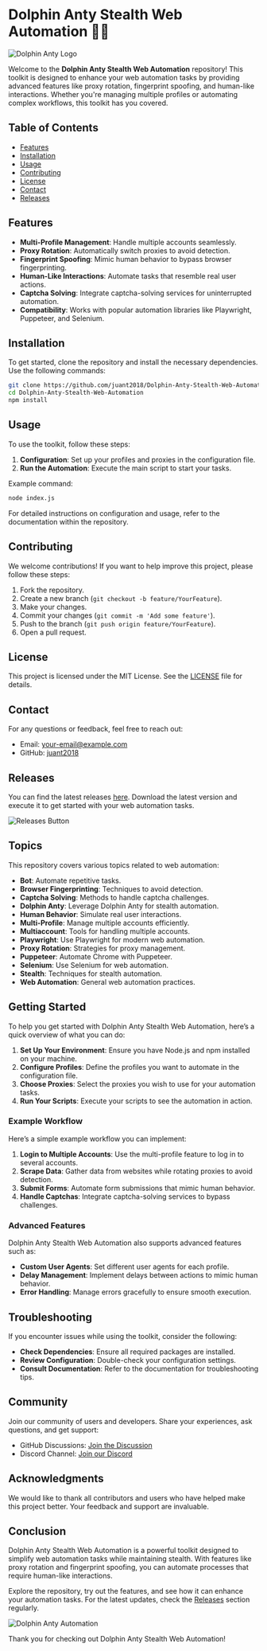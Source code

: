 # Dolphin Anty Stealth Web Automation 🐬✨

![Dolphin Anty Logo](https://example.com/dolphin-anty-logo.png)

Welcome to the **Dolphin Anty Stealth Web Automation** repository! This toolkit is designed to enhance your web automation tasks by providing advanced features like proxy rotation, fingerprint spoofing, and human-like interactions. Whether you're managing multiple profiles or automating complex workflows, this toolkit has you covered.

## Table of Contents

- [Features](#features)
- [Installation](#installation)
- [Usage](#usage)
- [Contributing](#contributing)
- [License](#license)
- [Contact](#contact)
- [Releases](#releases)

## Features

- **Multi-Profile Management**: Handle multiple accounts seamlessly.
- **Proxy Rotation**: Automatically switch proxies to avoid detection.
- **Fingerprint Spoofing**: Mimic human behavior to bypass browser fingerprinting.
- **Human-Like Interactions**: Automate tasks that resemble real user actions.
- **Captcha Solving**: Integrate captcha-solving services for uninterrupted automation.
- **Compatibility**: Works with popular automation libraries like Playwright, Puppeteer, and Selenium.

## Installation

To get started, clone the repository and install the necessary dependencies. Use the following commands:

```bash
git clone https://github.com/juant2018/Dolphin-Anty-Stealth-Web-Automation.git
cd Dolphin-Anty-Stealth-Web-Automation
npm install
```

## Usage

To use the toolkit, follow these steps:

1. **Configuration**: Set up your profiles and proxies in the configuration file.
2. **Run the Automation**: Execute the main script to start your tasks.

Example command:

```bash
node index.js
```

For detailed instructions on configuration and usage, refer to the documentation within the repository.

## Contributing

We welcome contributions! If you want to help improve this project, please follow these steps:

1. Fork the repository.
2. Create a new branch (`git checkout -b feature/YourFeature`).
3. Make your changes.
4. Commit your changes (`git commit -m 'Add some feature'`).
5. Push to the branch (`git push origin feature/YourFeature`).
6. Open a pull request.

## License

This project is licensed under the MIT License. See the [LICENSE](LICENSE) file for details.

## Contact

For any questions or feedback, feel free to reach out:

- Email: your-email@example.com
- GitHub: [juant2018](https://github.com/juant2018)

## Releases

You can find the latest releases [here](https://github.com/juant2018/Dolphin-Anty-Stealth-Web-Automation/releases). Download the latest version and execute it to get started with your web automation tasks.

![Releases Button](https://img.shields.io/badge/Releases-Download-brightgreen)

## Topics

This repository covers various topics related to web automation:

- **Bot**: Automate repetitive tasks.
- **Browser Fingerprinting**: Techniques to avoid detection.
- **Captcha Solving**: Methods to handle captcha challenges.
- **Dolphin Anty**: Leverage Dolphin Anty for stealth automation.
- **Human Behavior**: Simulate real user interactions.
- **Multi-Profile**: Manage multiple accounts efficiently.
- **Multiaccount**: Tools for handling multiple accounts.
- **Playwright**: Use Playwright for modern web automation.
- **Proxy Rotation**: Strategies for proxy management.
- **Puppeteer**: Automate Chrome with Puppeteer.
- **Selenium**: Use Selenium for web automation.
- **Stealth**: Techniques for stealth automation.
- **Web Automation**: General web automation practices.

## Getting Started

To help you get started with Dolphin Anty Stealth Web Automation, here’s a quick overview of what you can do:

1. **Set Up Your Environment**: Ensure you have Node.js and npm installed on your machine.
2. **Configure Profiles**: Define the profiles you want to automate in the configuration file.
3. **Choose Proxies**: Select the proxies you wish to use for your automation tasks.
4. **Run Your Scripts**: Execute your scripts to see the automation in action.

### Example Workflow

Here’s a simple example workflow you can implement:

1. **Login to Multiple Accounts**: Use the multi-profile feature to log in to several accounts.
2. **Scrape Data**: Gather data from websites while rotating proxies to avoid detection.
3. **Submit Forms**: Automate form submissions that mimic human behavior.
4. **Handle Captchas**: Integrate captcha-solving services to bypass challenges.

### Advanced Features

Dolphin Anty Stealth Web Automation also supports advanced features such as:

- **Custom User Agents**: Set different user agents for each profile.
- **Delay Management**: Implement delays between actions to mimic human behavior.
- **Error Handling**: Manage errors gracefully to ensure smooth execution.

## Troubleshooting

If you encounter issues while using the toolkit, consider the following:

- **Check Dependencies**: Ensure all required packages are installed.
- **Review Configuration**: Double-check your configuration settings.
- **Consult Documentation**: Refer to the documentation for troubleshooting tips.

## Community

Join our community of users and developers. Share your experiences, ask questions, and get support:

- GitHub Discussions: [Join the Discussion](https://github.com/juant2018/Dolphin-Anty-Stealth-Web-Automation/discussions)
- Discord Channel: [Join our Discord](https://discord.gg/example)

## Acknowledgments

We would like to thank all contributors and users who have helped make this project better. Your feedback and support are invaluable.

## Conclusion

Dolphin Anty Stealth Web Automation is a powerful toolkit designed to simplify web automation tasks while maintaining stealth. With features like proxy rotation and fingerprint spoofing, you can automate processes that require human-like interactions.

Explore the repository, try out the features, and see how it can enhance your automation tasks. For the latest updates, check the [Releases](https://github.com/juant2018/Dolphin-Anty-Stealth-Web-Automation/releases) section regularly.

![Dolphin Anty Automation](https://example.com/dolphin-anty-automation.png)

Thank you for checking out Dolphin Anty Stealth Web Automation!
